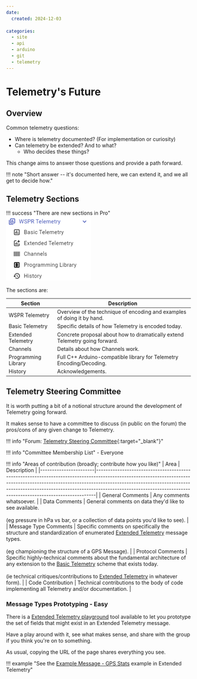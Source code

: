 ```yaml
---
date:
  created: 2024-12-03

categories:
  - site
  - api
  - arduino
  - git
  - telemetry
---
```



# Telemetry's Future

## Overview

Common telemetry questions:

- Where is telemetry documented? (For implementation or curiosity)
- Can telemetry be extended? And to what?
    - Who decides these things?

This change aims to answer those questions and provide a path forward.

!!! note "Short answer -- it's documented here, we can extend it, and we all get to decide how."

<!-- more -->


## Telemetry Sections

!!! success "There are new sections in Pro"
    ![](image.png)


The sections are:

| Section             | Description                                                                 |
|---------------------|-----------------------------------------------------------------------------|
| WSPR Telemetry      | Overview of the technique of encoding and examples of doing it by hand.     |
| Basic Telemetry     | Specific details of how Telemetry is encoded today.                         |
| Extended Telemetry  | Concrete proposal about how to dramatically extend Telemetry going forward. |
| Channels            | Details about how Channels work.                                            |
| Programming Library | Full C++ Arduino-compatible library for Telemetry Encoding/Decoding.        |
| History             | Acknowledgements.                                                           |


## Telemetry Steering Committee

It is worth putting a bit of a notional structure around the development of Telemetry going forward.

It makes sense to have a committee to discuss (in public on the forum) the pros/cons of any given change to Telemetry.

!!! info "Forum: [Telemetry Steering Committee](https://groups.io/g/picoballoon/topic/109902655){:target="_blank"}"

!!! info "Committee Membership List"
    - Everyone

!!! info "Areas of contribution (broadly; contribute how you like)"
    | Area                  | Description                                                                                                                                                                                                                                                                                                            |
    |-----------------------|------------------------------------------------------------------------------------------------------------------------------------------------------------------------------------------------------------------------------------------------------------------------------------------------------------------------|
    | General Comments      | Any comments whatsoever.                                                                                                                                                                                                                                                                                               |
    | Data Comments         | General comments on data they'd like to see available.<br/><br/>(eg pressure in hPa vs bar, or a collection of data points you'd like to see).                                                                                                                                                                          |
    | Message Type Comments | Specific comments on specifically the structure and standardization of enumerated [Extended Telemetry](../../../pro/telemetry/extended/README.md) message types.<br/><br/>(eg championing the structure of a GPS Message).                                                                                             |
    | Protocol Comments     | Specific highly-technical comments about the fundamental architecture of any extension to the [Basic Telemetry](../../../pro/telemetry/basic/README.md) scheme that exists today.<br/><br/>(ie technical critiques/contributions to [Extended Telemetry](../../../pro/telemetry/extended/README.md) in whatever form). |
    | Code Contribution     | Technical contributions to the body of code implementing all Telemetry and/or documentation.                                                                                                                                                                                                                           |


### Message Types Prototyping - Easy

There is a <a href="/pro/codec/" target="_blank">Extended Telemetry playground</a> tool available to let you prototype the set of fields that might exist in an Extended Telemetry message.

Have a play around with it, see what makes sense, and share with the group if you think you're on to something.

As usual, copying the URL of the page shares everything you see.

!!! example "See the [Example Message - GPS Stats](../../../pro/telemetry/extended/README.md#example-message-gps-stats) example in Extended Telemetry"


